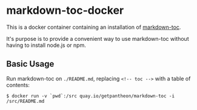 markdown-toc-docker
===================

This is a docker container containing an installation of [markdown-toc](https://github.com/jonschlinkert/markdown-toc#cli).

It's purpose is to provide a convenient way to use markdown-toc without having
to install node.js or npm.

Basic Usage
-----------

Run markdown-toc on `./README.md`, replacing `<!-- toc -->` with a table of contents:

    $ docker run -v `pwd`:/src quay.io/getpantheon/markdown-toc -i /src/README.md


